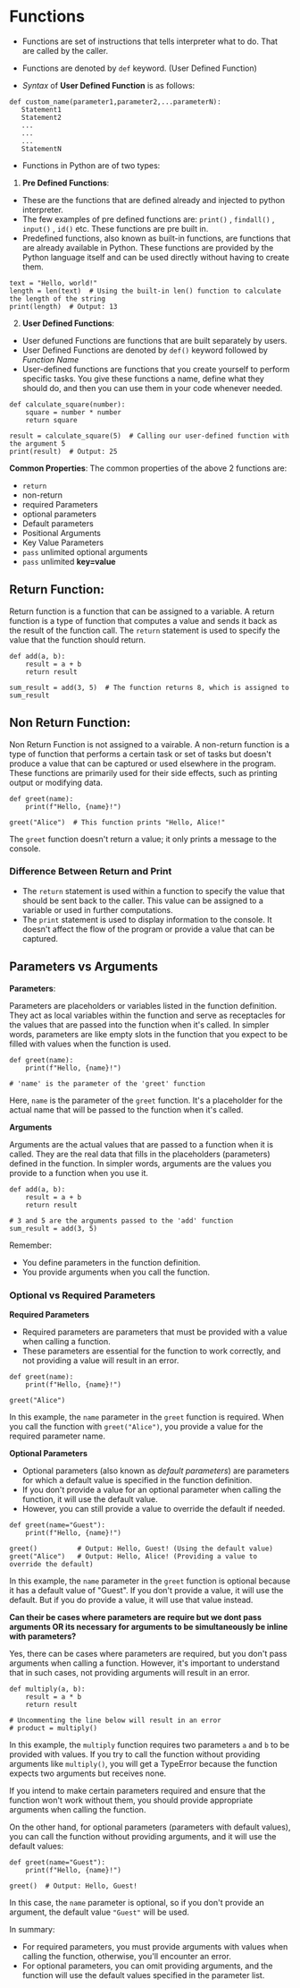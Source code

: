 # Functions 
* Functions are set of instructions that tells interpreter what to do. That are called by the caller. 
* Functions are denoted by `def` keyword. (User Defined Function)

* *Syntax* of **User Defined Function** is as follows:
```
def custom_name(parameter1,parameter2,...parameterN): 
   Statement1
   Statement2
   ...
   ...
   ...
   StatementN

```


* Functions in Python are of two types:

1. **Pre Defined Functions**:

* These are the functions that are defined already and injected to python interpreter.
* The few examples of pre defined functions are: `print()` , `findall()` , `input()` , `id()` etc.
These functions are pre built in. 
* Predefined functions, also known as built-in functions, are functions that are already available in Python. These functions are provided by the Python language itself and can be used directly without having to create them.

```
text = "Hello, world!"
length = len(text)  # Using the built-in len() function to calculate the length of the string
print(length)  # Output: 13

```

2. **User Defined Functions**: 
* User defuned Functions are functions that are built separately by users. 
* User Defined Functions are denoted by `def()` keyword followed by *Function Name*
* User-defined functions are functions that you create yourself to perform specific tasks. You give these functions a name, define what they should do, and then you can use them in your code whenever needed.
```
def calculate_square(number):
    square = number * number
    return square

result = calculate_square(5)  # Calling our user-defined function with the argument 5
print(result)  # Output: 25

```


**Common Properties**:
The common properties of the above 2 functions are: 

* `return`
* non-return
* required Parameters
* optional parameters
* Default parameters
* Positional Arguments
* Key Value Parameters
* `pass` unlimited optional arguments
* `pass` unlimited **key=value**


## Return Function:
Return function is a function that can be assigned to a variable. A return function is a type of function that computes a value and sends it back as the result of the function call. The `return` statement is used to specify the value that the function should return.

```
def add(a, b):
    result = a + b
    return result

sum_result = add(3, 5)  # The function returns 8, which is assigned to sum_result

```

## Non Return Function:
Non Return Function is not assigned to a vairable. A non-return function is a type of function that performs a certain task or set of tasks but doesn't produce a value that can be captured or used elsewhere in the program. These functions are primarily used for their side effects, such as printing output or modifying data.

```
def greet(name):
    print(f"Hello, {name}!")

greet("Alice")  # This function prints "Hello, Alice!"
```
The `greet` function doesn't return a value; it only prints a message to the console.

### Difference Between Return and Print

* The `return` statement is used within a function to specify the value that should be sent back to the caller. This value can be assigned to a variable or used in further computations.
* The `print` statement is used to display information to the console. It doesn't affect the flow of the program or provide a value that can be captured.

## Parameters vs Arguments

**Parameters**:

Parameters are placeholders or variables listed in the function definition. They act as local variables within the function and serve as receptacles for the values that are passed into the function when it's called. In simpler words, parameters are like empty slots in the function that you expect to be filled with values when the function is used.

```
def greet(name):
    print(f"Hello, {name}!")

# 'name' is the parameter of the 'greet' function
```
Here, `name` is the parameter of the `greet` function. It's a placeholder for the actual name that will be passed to the function when it's called.

**Arguments**

Arguments are the actual values that are passed to a function when it is called. They are the real data that fills in the placeholders (parameters) defined in the function.
In simpler words, arguments are the values you provide to a function when you use it.

```
def add(a, b):
    result = a + b
    return result

# 3 and 5 are the arguments passed to the 'add' function
sum_result = add(3, 5)
```
Remember:

* You define parameters in the function definition.
* You provide arguments when you call the function.

### Optional vs Required Parameters

**Required Parameters**
* Required parameters are parameters that must be provided with a value when calling a function.
* These parameters are essential for the function to work correctly, and not providing a value will result in an error.
```
def greet(name):
    print(f"Hello, {name}!")

greet("Alice")
```
In this example, the `name` parameter in the `greet` function is required. When you call the function with `greet("Alice")`, you provide a value for the required parameter name.

**Optional Parameters** 
* Optional parameters (also known as *default parameters*) are parameters for which a default value is specified in the function definition. 
* If you don't provide a value for an optional parameter when calling the function, it will use the default value. 
* However, you can still provide a value to override the default if needed.

```
def greet(name="Guest"):
    print(f"Hello, {name}!")

greet()          # Output: Hello, Guest! (Using the default value)
greet("Alice")   # Output: Hello, Alice! (Providing a value to override the default)
```
In this example, the `name` parameter in the `greet` function is optional because it has a default value of "Guest". If you don't provide a value, it will use the default. But if you do provide a value, it will use that value instead.

**Can their be cases where parameters are require but we dont pass arguments OR its necessary for arguments to be simultaneously be inline with parameters?**

Yes, there can be cases where parameters are required, but you don't pass arguments when calling a function. However, it's important to understand that in such cases, not providing arguments will result in an error.
```
def multiply(a, b):
    result = a * b
    return result

# Uncommenting the line below will result in an error
# product = multiply()
```
In this example, the `multiply` function requires two parameters `a` and `b` to be provided with values. If you try to call the function without providing arguments like `multiply()`, you will get a TypeError because the function expects two arguments but receives none.

If you intend to make certain parameters required and ensure that the function won't work without them, you should provide appropriate arguments when calling the function.

On the other hand, for optional parameters (parameters with default values), you can call the function without providing arguments, and it will use the default values:

```
def greet(name="Guest"):
    print(f"Hello, {name}!")

greet()  # Output: Hello, Guest!
```
In this case, the `name` parameter is optional, so if you don't provide     an argument, the default value `"Guest"` will be used. 

In summary:

* For required parameters, you must provide arguments with values when calling the function, otherwise, you'll encounter an error.
* For optional parameters, you can omit providing arguments, and the function will use the default values specified in the parameter list.
